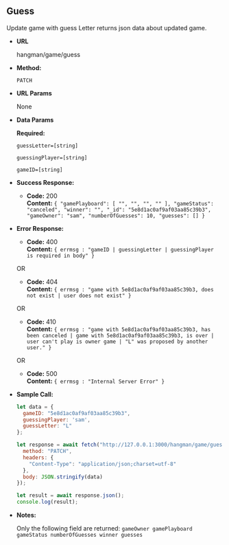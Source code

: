 ## **Guess**

Update game with guess Letter returns json data about updated game.

- **URL**

  hangman/game/guess

- **Method:**

  `PATCH`

- **URL Params**

  None

- **Data Params**

   **Required:**
 
   `guessLetter=[string]`
   
   `guessingPlayer=[string]`
   
   `gameID=[string]`    

- **Success Response:**

  - **Code:** 200 <br />
    **Content:** `{
  "gamePlayboard": [
    "",
    "",
    "",
    ""
  ],
  "gameStatus": "canceled",
  "winner": "",
  "_id": "5e8d1ac0af9af03aa85c39b3",
  "gameOwner": "sam",
  "numberOfGuesses": 10,
  "guesses": []
}`

- **Error Response:**

  - **Code:** 400 <br />
    **Content:** `{ errmsg : "gameID | guessingLetter | guessingPlayer is required in body" }`

  OR
  
  - **Code:** 404 <br />
    **Content:** `{ errmsg : "game with 5e8d1ac0af9af03aa85c39b3, does not exist | user does not exist" }`

  OR
  
  - **Code:** 410 <br />
    **Content:** `{ errmsg : "game with 5e8d1ac0af9af03aa85c39b3, has been canceled | game with 5e8d1ac0af9af03aa85c39b3, is over | user can't play is owner game | "L" was proposed by another user." }`

  OR 
  
  - **Code:** 500 <br />
    **Content:** `{ errmsg : "Internal Server Error" }`

- **Sample Call:**

  ```javascript
  let data = {
    gameID: "5e8d1ac0af9af03aa85c39b3",
    guessingPlayer: 'sam',
    guessLetter: "L"
  };

  let response = await fetch("http://127.0.0.1:3000/hangman/game/guess", {
    method: "PATCH",
    headers: {
      "Content-Type": "application/json;charset=utf-8"
    },
    body: JSON.stringify(data)
  });

  let result = await response.json();
  console.log(result);
  ```
  
* **Notes:**

   Only the following field are returned: `gameOwner gamePlayboard gameStatus numberOfGuesses winner guesses`  

